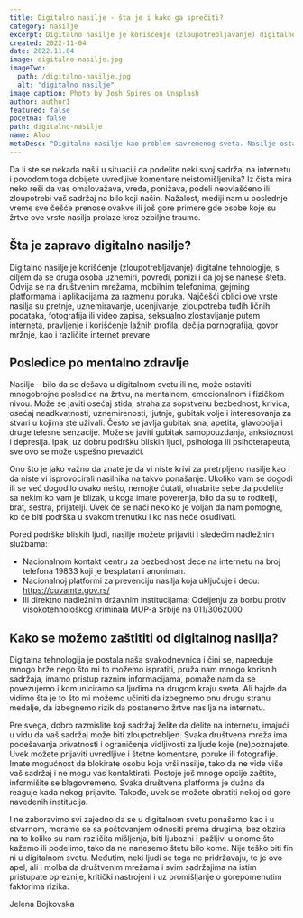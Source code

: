 ```yaml
---
title: Digitalno nasilje - šta je i kako ga sprečiti?
category: nasilje
excerpt: Digitalno nasilje je korišćenje (zloupotrebljavanje) digitalne tehnologije, s ciljem da se druga osoba uznemiri, povredi, ponizi i da joj se nanese šteta.
created: 2022-11-04
date: 2022.11.04
image: digitalno-nasilje.jpg
imageTwo:
  path: /digitalno-nasilje.jpg
  alt: "digitalno nasilje"
image_caption: Photo by Josh Spires on Unsplash
author: author1
featured: false
pocetna: false
path: digitalno-nasilje
name: Aloo
metaDesc: "Digitalno nasilje kao problem savremenog sveta. Nasilje ostavlja velike posledice na žrtvu. Naučimo kako da se ponašamo u digitalnom svetu i kako da se ponašamo ako neko sprovodi digitalno nasilje nad nama."
---
```


Da li ste se nekada našli u situaciji da podelite neki svoj sadržaj na internetu i povodom toga dobijete uvredljive komentare neistomišljenika? Iz čista mira neko reši da vas omalovažava, vređa, ponižava, podeli neovlašćeno ili zloupotrebi vaš sadržaj na bilo koji način. Nažalost, mediji nam u poslednje vreme sve češće prenose ovakve ili još gore primere gde osobe koje su žrtve ove vrste nasilja prolaze kroz ozbiljne traume. 

## Šta je zapravo digitalno nasilje?

Digitalno nasilje je korišćenje (zloupotrebljavanje) digitalne tehnologije, s ciljem da se druga osoba uznemiri, povredi, ponizi i da joj se nanese šteta. Odvija se na društvenim mrežama, mobilnim telefonima, gejming platformama i aplikacijama za razmenu poruka. Najčešći oblici ove vrste nasilja su pretnje, uznemiravanje, ucenjivanje, zloupotreba tuđih ličnih podataka, fotografija ili video zapisa, seksualno zlostavljanje putem interneta, pravljenje i korišćenje lažnih profila, dečija pornografija, govor mržnje, kao i različite internet prevare. 


## Posledice po mentalno zdravlje

Nasilje – bilo da se dešava u digitalnom svetu ili ne, može ostaviti mnogobrojne posledice na žrtvu, na mentalnom, emocionalnom i fizičkom nivou. 
Može se javiti osećaj stida, straha za sopstvenu bezbednost, krivica, osećaj neadkvatnosti, uznemirenosti, ljutnje, gubitak volje i interesovanja za stvari u kojima ste uživali. Često se javlja gubitak sna, apetita, glavobolja i druge telesne senzacije. Može se javiti gubitak samopouzdanja, anksioznost i depresija. Ipak, uz dobru podršku bliskih ljudi, psihologa ili psihoterapeuta, sve ovo se može uspešno prevazići. 

Ono što je jako važno da znate je da vi niste krivi za pretrpljeno nasilje kao i da niste vi isprovocirali nasilnika na takvo ponašanje. Ukoliko vam se dogodi ili se već dogodilo ovako nešto, nemojte ćutati, ohrabrite sebe da podelite sa nekim ko vam je blizak, u koga imate poverenja, bilo da su to roditelji, brat, sestra, prijatelji. Uvek će se naći neko ko je voljan da nam pomogne, ko će biti podrška u svakom trenutku i ko nas neće osuđivati. 


Pored podrške bliskih ljudi, nasilje možete prijaviti i sledećim nadležnim službama: 
- Nacionalnom kontakt centru za bezbednost dece na internetu na broj telefona 19833 koji je besplatan i anoniman. 
- Nacionalnoj platformi za prevenciju nasilja koja uključuje i decu: https://cuvamte.gov.rs/
- Ili direktno nadležnim državnim institucijama: Odeljenju za borbu protiv visokotehnološkog kriminala MUP-a Srbije na 011/3062000


## Kako se možemo zaštititi od digitalnog nasilja?

Digitalna tehnologija je postala naša svakodnevnica i čini se, napreduje mnogo brže nego što mi to možemo ispratiti, pruža nam mnogo korisnih sadržaja, imamo pristup raznim informacijama, pomaže nam da se povezujemo i komuniciramo sa ljudima na drugom kraju sveta. Ali hajde da vidimo šta je to što mi možemo učiniti da izbegnemo onu drugu stranu medalje, da izbegnemo rizik da postanemo žrtve nasilja na internetu.

Pre svega, dobro razmislite koji sadržaj želite da delite na internetu, imajući u vidu da vaš sadržaj može biti zloupotrebljen. Svaka društvena mreža ima podešavanja privatnosti i ograničenja vidljivosti za ljude koje (ne)poznajete. Uvek možete prijaviti uvredljive i štetne komentare, poruke ili fotografije. Imate mogućnost da blokirate osobu koja vrši nasilje, tako da ne vide više vaš sadržaj i ne mogu vas kontaktirati. Postoje još mnoge opcije zaštite, informišite se blagovremeno. Svaka društvena platforma je dužna da reaguje kada nekog prijavite. Takođe, uvek se možete obratiti nekoj od gore navedenih institucija. 

I ne zaboravimo svi zajedno da se u digitalnom svetu ponašamo kao i u stvarnom, moramo se sa poštovanjem odnositi prema drugima, bez obzira na to koliko su nam različita mišljenja, biti ljubazni i pažljivi u onome što kažemo ili podelimo, tako da ne nanesemo štetu bilo kome. Nije teško biti fin ni u digitalnom svetu. Međutim, neki ljudi se toga ne pridržavaju, te je ovo apel, ali i molba da društvenim mrežama i svim sadržajima na istim pristupate opreznije, kritički nastrojeni i uz promišljanje o gorepomenutim faktorima rizika.

Jelena Bojkovska

